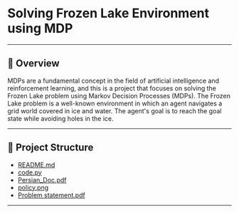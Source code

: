 <h1>
<br>Solving Frozen Lake Environment using MDP
</h1>

---
## 📍 Overview

MDPs are a fundamental concept in the field of artificial intelligence and reinforcement learning, and this is a project that focuses on solving the Frozen Lake problem using Markov Decision Processes (MDPs). The Frozen Lake problem is a well-known environment in which an agent navigates a grid world covered in ice and water. The agent's goal is to reach the goal state while avoiding holes in the ice.

---


## 📂 Project Structure

 * [README.md](./README.md)
 * [code.py](./code.py)
 * [Persian_Doc.pdf](./Persian_Doc.pdf)
 * [policy.png](./policy.png)
 * [Problem statement.pdf](./Problem%20statement.pdf)

---

